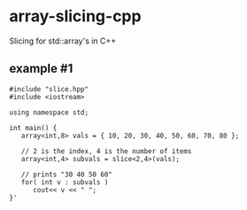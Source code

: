 array-slicing-cpp
=================

Slicing for std::array's in C++

example #1
----------

    #include "slice.hpp"
    #include <iostream>

    using namespace std;

    int main() {
       array<int,8> vals = { 10, 20, 30, 40, 50, 60, 70, 80 };
 
       // 2 is the index, 4 is the number of items
       array<int,4> subvals = slice<2,4>(vals);
 
       // prints "30 40 50 60"
       for( int v : subvals )
          cout<< v << " ";
    }'

